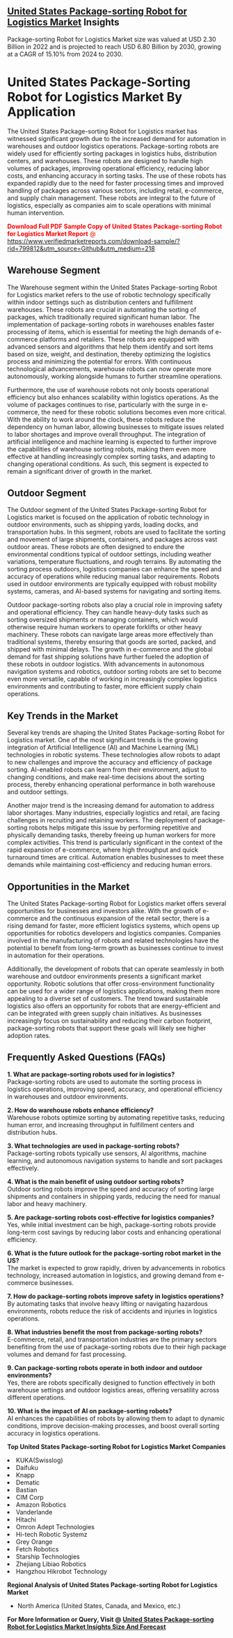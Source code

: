 <h2><a href="https://www.verifiedmarketreports.com/download-sample/?rid=799812&amp;utm_source=Github&amp;utm_medium=218" target="_blank">United States Package-sorting Robot for Logistics Market</a> Insights</h2><p>Package-sorting Robot for Logistics Market size was valued at USD 2.30 Billion in 2022 and is projected to reach USD 6.80 Billion by 2030, growing at a CAGR of 15.10% from 2024 to 2030.</p><p><h1>United States Package-Sorting Robot for Logistics Market By Application</h1> <p>The United States Package-sorting Robot for Logistics market has witnessed significant growth due to the increased demand for automation in warehouses and outdoor logistics operations. Package-sorting robots are widely used for efficiently sorting packages in logistics hubs, distribution centers, and warehouses. These robots are designed to handle high volumes of packages, improving operational efficiency, reducing labor costs, and enhancing accuracy in sorting tasks. The use of these robots has expanded rapidly due to the need for faster processing times and improved handling of packages across various sectors, including retail, e-commerce, and supply chain management. These robots are integral to the future of logistics, especially as companies aim to scale operations with minimal human intervention. <p><span class=""><span style="color: #ff0000;"><strong>Download Full PDF Sample Copy of United States Package-sorting Robot for Logistics Market Report</strong> @ </span><a href="https://www.verifiedmarketreports.com/download-sample/?rid=799812&amp;utm_source=Github&amp;utm_medium=218" target="_blank">https://www.verifiedmarketreports.com/download-sample/?rid=799812&amp;utm_source=Github&amp;utm_medium=218</a></span></p></p> <h2>Warehouse Segment</h2> <p>The Warehouse segment within the United States Package-sorting Robot for Logistics market refers to the use of robotic technology specifically within indoor settings such as distribution centers and fulfillment warehouses. These robots are crucial in automating the sorting of packages, which traditionally required significant human labor. The implementation of package-sorting robots in warehouses enables faster processing of items, which is essential for meeting the high demands of e-commerce platforms and retailers. These robots are equipped with advanced sensors and algorithms that help them identify and sort items based on size, weight, and destination, thereby optimizing the logistics process and minimizing the potential for errors. With continuous technological advancements, warehouse robots can now operate more autonomously, working alongside humans to further streamline operations. <p>Furthermore, the use of warehouse robots not only boosts operational efficiency but also enhances scalability within logistics operations. As the volume of packages continues to rise, particularly with the surge in e-commerce, the need for these robotic solutions becomes even more critical. With the ability to work around the clock, these robots reduce the dependency on human labor, allowing businesses to mitigate issues related to labor shortages and improve overall throughput. The integration of artificial intelligence and machine learning is expected to further improve the capabilities of warehouse sorting robots, making them even more effective at handling increasingly complex sorting tasks, and adapting to changing operational conditions. As such, this segment is expected to remain a significant driver of growth in the market.</p> <h2>Outdoor Segment</h2> <p>The Outdoor segment of the United States Package-sorting Robot for Logistics market is focused on the application of robotic technology in outdoor environments, such as shipping yards, loading docks, and transportation hubs. In this segment, robots are used to facilitate the sorting and movement of large shipments, containers, and packages across vast outdoor areas. These robots are often designed to endure the environmental conditions typical of outdoor settings, including weather variations, temperature fluctuations, and rough terrains. By automating the sorting process outdoors, logistics companies can enhance the speed and accuracy of operations while reducing manual labor requirements. Robots used in outdoor environments are typically equipped with robust mobility systems, cameras, and AI-based systems for navigating and sorting items. <p>Outdoor package-sorting robots also play a crucial role in improving safety and operational efficiency. They can handle heavy-duty tasks such as sorting oversized shipments or managing containers, which would otherwise require human workers to operate forklifts or other heavy machinery. These robots can navigate large areas more effectively than traditional systems, thereby ensuring that goods are sorted, packed, and shipped with minimal delays. The growth in e-commerce and the global demand for fast shipping solutions have further fueled the adoption of these robots in outdoor logistics. With advancements in autonomous navigation systems and robotics, outdoor sorting robots are set to become even more versatile, capable of working in increasingly complex logistics environments and contributing to faster, more efficient supply chain operations.</p> <h2>Key Trends in the Market</h2> <p>Several key trends are shaping the United States Package-sorting Robot for Logistics market. One of the most significant trends is the growing integration of Artificial Intelligence (AI) and Machine Learning (ML) technologies in robotic systems. These technologies allow robots to adapt to new challenges and improve the accuracy and efficiency of package sorting. AI-enabled robots can learn from their environment, adjust to changing conditions, and make real-time decisions about the sorting process, thereby enhancing operational performance in both warehouse and outdoor settings. <p>Another major trend is the increasing demand for automation to address labor shortages. Many industries, especially logistics and retail, are facing challenges in recruiting and retaining workers. The deployment of package-sorting robots helps mitigate this issue by performing repetitive and physically demanding tasks, thereby freeing up human workers for more complex activities. This trend is particularly significant in the context of the rapid expansion of e-commerce, where high throughput and quick turnaround times are critical. Automation enables businesses to meet these demands while maintaining cost-efficiency and reducing human errors.</p> <h2>Opportunities in the Market</h2> <p>The United States Package-sorting Robot for Logistics market offers several opportunities for businesses and investors alike. With the growth of e-commerce and the continuous expansion of the retail sector, there is a rising demand for faster, more efficient logistics systems, which opens up opportunities for robotics developers and logistics companies. Companies involved in the manufacturing of robots and related technologies have the potential to benefit from long-term growth as businesses continue to invest in automation for their operations. <p>Additionally, the development of robots that can operate seamlessly in both warehouse and outdoor environments presents a significant market opportunity. Robotic solutions that offer cross-environment functionality can be used for a wider range of logistics applications, making them more appealing to a diverse set of customers. The trend toward sustainable logistics also offers an opportunity for robots that are energy-efficient and can be integrated with green supply chain initiatives. As businesses increasingly focus on sustainability and reducing their carbon footprint, package-sorting robots that support these goals will likely see higher adoption rates.</p> <h2>Frequently Asked Questions (FAQs)</h2> <p><strong>1. What are package-sorting robots used for in logistics?</strong><br> Package-sorting robots are used to automate the sorting process in logistics operations, improving speed, accuracy, and operational efficiency in warehouses and outdoor environments.</p> <p><strong>2. How do warehouse robots enhance efficiency?</strong><br> Warehouse robots optimize sorting by automating repetitive tasks, reducing human error, and increasing throughput in fulfillment centers and distribution hubs.</p> <p><strong>3. What technologies are used in package-sorting robots?</strong><br> Package-sorting robots typically use sensors, AI algorithms, machine learning, and autonomous navigation systems to handle and sort packages effectively.</p> <p><strong>4. What is the main benefit of using outdoor sorting robots?</strong><br> Outdoor sorting robots improve the speed and accuracy of sorting large shipments and containers in shipping yards, reducing the need for manual labor and heavy machinery.</p> <p><strong>5. Are package-sorting robots cost-effective for logistics companies?</strong><br> Yes, while initial investment can be high, package-sorting robots provide long-term cost savings by reducing labor costs and enhancing operational efficiency.</p> <p><strong>6. What is the future outlook for the package-sorting robot market in the US?</strong><br> The market is expected to grow rapidly, driven by advancements in robotics technology, increased automation in logistics, and growing demand from e-commerce businesses.</p> <p><strong>7. How do package-sorting robots improve safety in logistics operations?</strong><br> By automating tasks that involve heavy lifting or navigating hazardous environments, robots reduce the risk of accidents and injuries in logistics operations.</p> <p><strong>8. What industries benefit the most from package-sorting robots?</strong><br> E-commerce, retail, and transportation industries are the primary sectors benefiting from the use of package-sorting robots due to their high package volumes and demand for fast processing.</p> <p><strong>9. Can package-sorting robots operate in both indoor and outdoor environments?</strong><br> Yes, there are robots specifically designed to function effectively in both warehouse settings and outdoor logistics areas, offering versatility across different operations.</p> <p><strong>10. What is the impact of AI on package-sorting robots?</strong><br> AI enhances the capabilities of robots by allowing them to adapt to dynamic conditions, improve decision-making processes, and boost overall sorting accuracy in logistics operations.</p> </p><p><strong>Top United States Package-sorting Robot for Logistics Market Companies</strong></p><div data-test-id=""><p><li>KUKA(Swisslog)</li><li> Daifuku</li><li> Knapp</li><li> Dematic</li><li> Bastian</li><li> CIM Corp</li><li> Amazon Robotics</li><li> Vanderlande</li><li> Hitachi</li><li> Omron Adept Technologies</li><li> Hi-tech Robotic Systemz</li><li> Grey Orange</li><li> Fetch Robotics</li><li> Starship Technologies</li><li> Zhejiang Libiao Robotics</li><li> Hangzhou Hikrobot Technology</li></p><div><strong>Regional Analysis of&nbsp;United States Package-sorting Robot for Logistics Market</strong></div><ul><li dir="ltr"><p dir="ltr">North America&nbsp;(United States, Canada, and Mexico, etc.)</p></li></ul><p><strong>For More Information or Query, Visit @&nbsp;</strong><strong><a href="https://www.verifiedmarketreports.com/product/package-sorting-robot-for-logistics-market/?utm_source=Github&amp;utm_medium=218" target="_blank">United States Package-sorting Robot for Logistics Market Insights Size And Forecast</a></strong></p></div>
